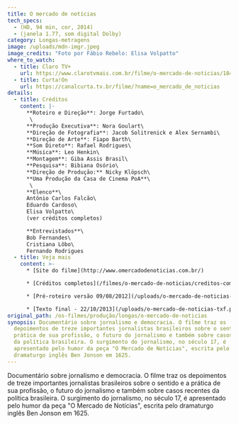 ```yaml
---
title: O mercado de notícias
tech_specs:
  - (HD, 94 min, cor, 2014)
  - (janela 1.77, som digital Dolby)
category: Longas-metragens
image: /uploads/mdn-imgr.jpeg
image_credits: "Foto por Fábio Rebelo: Elisa Volpatto"
where_to_watch:
  - title: Claro TV+
    url: https://www.clarotvmais.com.br/filme/o-mercado-de-noticias/1846689
  - title: Curta!On
    url: https://canalcurta.tv.br/filme/?name=o_mercado_de_noticias
details:
  - title: Créditos
    content: |-
      **Roteiro e Direção**: Jorge Furtado\
       \
      **Produção Executiva**: Nora Goulart\
      **Direção de Fotografia**: Jacob Solitrenick e Alex Sernambi\
      **Direção de Arte**: Fiapo Barth\
      **Som Direto**: Rafael Rodrigues\
      **Música**: Leo Henkin\
      **Montagem**: Giba Assis Brasil\
      **Pesquisa**: Bibiana Osório\
      **Direção de Produção:** Nicky Klöpsch\
      **Uma Produção da Casa de Cinema PoA**\
       \
      **Elenco**\
      Antônio Carlos Falcão\
      Eduardo Cardoso\
      Elisa Volpatto\
      (ver créditos completos)

      **Entrevistados**\
      Bob Fernandes\
      Cristiana Lôbo\
      Fernando Rodrigues
  - title: Veja mais
    content: >-
      * [Site do filme](http://www.omercadodenoticias.com.br/)

      * [Créditos completos](/filmes/o-mercado-de-noticias/creditos-completos/)

      * [Pré-roteiro versão 09/08/2012](/uploads/o-mercado-de-noticias-pre-rot.pdf)

      * [Texto final - 22/10/2013](/uploads/o-mercado-de-noticias-txf.pdf)
original_path: /os-filmes/produção/longas/o-mercado-de-noticias
synopsis: Documentário sobre jornalismo e democracia. O filme traz os
  depoimentos de treze importantes jornalistas brasileiros sobre o sentido e a
  prática de sua profissão, o futuro do jornalismo e também sobre casos recentes
  da política brasileira. O surgimento do jornalismo, no século 17, é
  apresentado pelo humor da peça "O Mercado de Notícias", escrita pelo
  dramaturgo inglês Ben Jonson em 1625.
---
```

Documentário sobre jornalismo e democracia. O filme traz os depoimentos de treze importantes jornalistas brasileiros sobre o sentido e a prática de sua profissão, o futuro do jornalismo e também sobre casos recentes da política brasileira. O surgimento do jornalismo, no século 17, é apresentado pelo humor da peça "O Mercado de Notícias", escrita pelo dramaturgo inglês Ben Jonson em 1625.